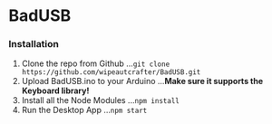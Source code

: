 # BadUSB

### Installation
1. Clone the repo from Github
...`git clone https://github.com/wipeautcrafter/BadUSB.git`
2. Upload BadUSB.ino to your Arduino
...**Make sure it supports the Keyboard library!**
3. Install all the Node Modules
...`npm install`
4. Run the Desktop App
...`npm start`

